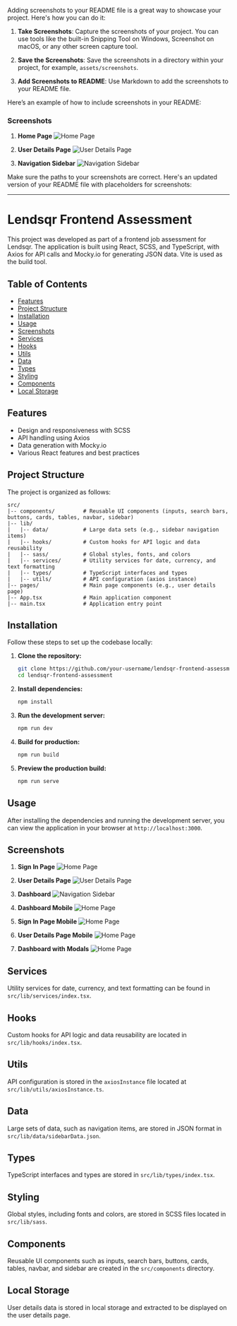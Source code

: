 Adding screenshots to your README file is a great way to showcase your project. Here's how you can do it:

1. **Take Screenshots**: Capture the screenshots of your project. You can use tools like the built-in Snipping Tool on Windows, Screenshot on macOS, or any other screen capture tool.

2. **Save the Screenshots**: Save the screenshots in a directory within your project, for example, `assets/screenshots`.

3. **Add Screenshots to README**: Use Markdown to add the screenshots to your README file. 

Here’s an example of how to include screenshots in your README:

### Screenshots

1. **Home Page**
   ![Home Page](assets/screenshots/homepage.png)

2. **User Details Page**
   ![User Details Page](assets/screenshots/userdetails.png)

4. **Navigation Sidebar**
   ![Navigation Sidebar](assets/screenshots/sidebar.png)

Make sure the paths to your screenshots are correct. Here's an updated version of your README file with placeholders for screenshots:

---

# Lendsqr Frontend Assessment

This project was developed as part of a frontend job assessment for Lendsqr. The application is built using React, SCSS, and TypeScript, with Axios for API calls and Mocky.io for generating JSON data. Vite is used as the build tool.

## Table of Contents
- [Features](#features)
- [Project Structure](#project-structure)
- [Installation](#installation)
- [Usage](#usage)
- [Screenshots](#screenshots)
- [Services](#services)
- [Hooks](#hooks)
- [Utils](#utils)
- [Data](#data)
- [Types](#types)
- [Styling](#styling)
- [Components](#components)
- [Local Storage](#local-storage)

## Features
- Design and responsiveness with SCSS
- API handling using Axios
- Data generation with Mocky.io
- Various React features and best practices

## Project Structure
The project is organized as follows:

```
src/
|-- components/         # Reusable UI components (inputs, search bars, buttons, cards, tables, navbar, sidebar)
|-- lib/
|   |-- data/           # Large data sets (e.g., sidebar navigation items)
|   |-- hooks/          # Custom hooks for API logic and data reusability
|   |-- sass/           # Global styles, fonts, and colors
|   |-- services/       # Utility services for date, currency, and text formatting
|   |-- types/          # TypeScript interfaces and types
|   |-- utils/          # API configuration (axios instance)
|-- pages/              # Main page components (e.g., user details page)
|-- App.tsx             # Main application component
|-- main.tsx            # Application entry point
```

## Installation
Follow these steps to set up the codebase locally:

1. **Clone the repository:**
   ```sh
   git clone https://github.com/your-username/lendsqr-frontend-assessment.git
   cd lendsqr-frontend-assessment
   ```

2. **Install dependencies:**
   ```sh
   npm install
   ```

3. **Run the development server:**
   ```sh
   npm run dev
   ```

4. **Build for production:**
   ```sh
   npm run build
   ```

5. **Preview the production build:**
   ```sh
   npm run serve
   ```

## Usage
After installing the dependencies and running the development server, you can view the application in your browser at `http://localhost:3000`.

## Screenshots

1. **Sign In Page**
   ![Home Page](/src/assets/screenshots/signin-page-desktop.app.png)

2. **User Details Page**
   ![User Details Page](/src/assets/screenshots/User-details-desktop.png)

3. **Dashboard**
   ![Navigation Sidebar](/src/assets/screenshots/user-page-desktop.png)

4. **Dashboard Mobile**
   ![Home Page](/src/assets/screenshots/user-page-mobile.app.png)

5. **Sign In Page Mobile**
   ![Home Page](/src/assets/screenshots/signin-page-mobile.app.png)

6. **User Details Page Mobile**
   ![Home Page](/src/assets/screenshots/user-details-mobile.png)

7. **Dashboard with Modals**
   ![Home Page](/src/assets/screenshots/Userpage-with-filter-modal.png)

## Services
Utility services for date, currency, and text formatting can be found in `src/lib/services/index.tsx`.

## Hooks
Custom hooks for API logic and data reusability are located in `src/lib/hooks/index.tsx`.

## Utils
API configuration is stored in the `axiosInstance` file located at `src/lib/utils/axiosInstance.ts`.

## Data
Large sets of data, such as navigation items, are stored in JSON format in `src/lib/data/sidebarData.json`.

## Types
TypeScript interfaces and types are stored in `src/lib/types/index.tsx`.

## Styling
Global styles, including fonts and colors, are stored in SCSS files located in `src/lib/sass`.

## Components
Reusable UI components such as inputs, search bars, buttons, cards, tables, navbar, and sidebar are created in the `src/components` directory.

## Local Storage
User details data is stored in local storage and extracted to be displayed on the user details page.

